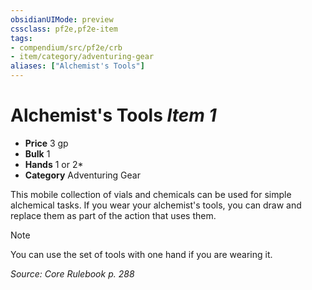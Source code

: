 ```yaml
---
obsidianUIMode: preview
cssclass: pf2e,pf2e-item
tags:
- compendium/src/pf2e/crb
- item/category/adventuring-gear
aliases: ["Alchemist's Tools"]
---
```

# Alchemist's Tools *Item 1*  

- **Price** 3 gp
- **Bulk** 1
- **Hands** 1 or 2*
- **Category** Adventuring Gear

This mobile collection of vials and chemicals can be used for simple alchemical tasks. If you wear your alchemist's tools, you can draw and replace them as part of the action that uses them.

> [!note]
> You can use the set of tools with one hand if you are wearing it.

*Source: Core Rulebook p. 288*